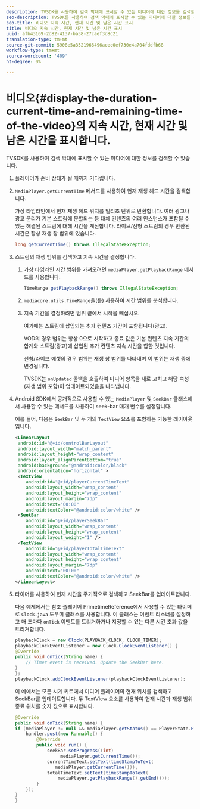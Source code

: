 ```yaml
---
description: TVSDK를 사용하여 검색 막대에 표시할 수 있는 미디어에 대한 정보를 검색할 수 있습니다.
seo-description: TVSDK를 사용하여 검색 막대에 표시할 수 있는 미디어에 대한 정보를 검색할 수 있습니다.
seo-title: 비디오 지속 시간, 현재 시간 및 남은 시간 표시
title: 비디오 지속 시간, 현재 시간 및 남은 시간 표시
uuid: afb43169-2d82-4137-ba38-27caef3d8c21
translation-type: tm+mt
source-git-commit: 5908e5a3521966496aeec0ef730e4a704fddfb68
workflow-type: tm+mt
source-wordcount: '409'
ht-degree: 0%

---
```



# 비디오{#display-the-duration-current-time-and-remaining-time-of-the-video}의 지속 시간, 현재 시간 및 남은 시간을 표시합니다.

TVSDK를 사용하여 검색 막대에 표시할 수 있는 미디어에 대한 정보를 검색할 수 있습니다.

1. 플레이어가 준비 상태가 될 때까지 기다립니다.
1. `MediaPlayer.getCurrentTime` 메서드를 사용하여 현재 재생 헤드 시간을 검색합니다.

   가상 타임라인에서 현재 재생 헤드 위치를 밀리초 단위로 반환합니다. 여러 광고나 광고 분리가 기본 스트림에 분할되는 등 대체 컨텐츠의 여러 인스턴스가 포함될 수 있는 해결된 스트림에 대해 시간을 계산합니다. 라이브/선형 스트림의 경우 반환된 시간은 항상 재생 창 범위에 있습니다.

   ```java
   long getCurrentTime() throws IllegalStateException;
   ```

1. 스트림의 재생 범위를 검색하고 지속 시간을 결정합니다.
   1. 가상 타임라인 시간 범위를 가져오려면 `mediaPlayer.getPlaybackRange` 메서드를 사용합니다.

      ```java
      TimeRange getPlaybackRange() throws IllegalStateException;
      ```

   1. `mediacore.utils.TimeRange`을(를) 사용하여 시간 범위를 분석합니다.
   1. 지속 기간을 결정하려면 범위 끝에서 시작을 빼십시오.

      여기에는 스트림에 삽입되는 추가 컨텐츠 기간이 포함됩니다(광고).

      VOD의 경우 범위는 항상 0으로 시작하고 종료 값은 기본 컨텐츠 지속 기간의 합계와 스트림(광고)에 삽입된 추가 컨텐츠 지속 시간을 합한 것입니다.

      선형/라이브 에셋의 경우 범위는 재생 창 범위를 나타내며 이 범위는 재생 중에 변경됩니다.

      TVSDK는 `onUpdated` 콜백을 호출하여 미디어 항목을 새로 고치고 해당 속성(재생 범위 포함)이 업데이트되었음을 나타냅니다.

1. Android SDK에서 공개적으로 사용할 수 있는 `MediaPlayer` 및 `SeekBar` 클래스에서 사용할 수 있는 메서드를 사용하여 seek-bar 매개 변수를 설정합니다.

   예를 들어, 다음은 `SeekBar` 및 두 개의 `TextView` 요소를 포함하는 가능한 레이아웃입니다.

   ```xml
   <LinearLayout 
    android:id="@+id/controlBarLayout" 
    android:layout_width="match_parent" 
    android:layout_height="wrap_content" 
    android:layout_alignParentBottom="true" 
    android:background="@android:color/black" 
    android:orientation="horizontal" > 
    <TextView 
       android:id="@+id/playerCurrentTimeText" 
       android:layout_width="wrap_content" 
       android:layout_height="wrap_content" 
       android:layout_margin="7dp" 
       android:text="00:00" 
       android:textColor="@android:color/white" /> 
    <SeekBar 
       android:id="@+id/playerSeekBar" 
       android:layout_width="wrap_content" 
       android:layout_height="wrap_content" 
       android:layout_weight="1" /> 
    <TextView 
       android:id="@+id/playerTotalTimeText" 
       android:layout_width="wrap_content" 
       android:layout_height="wrap_content" 
       android:layout_margin="7dp" 
       android:text="00:00" 
       android:textColor="@android:color/white" /> 
   </LinearLayout>
   ```

1. 타이머를 사용하여 현재 시간을 주기적으로 검색하고 SeekBar를 업데이트합니다.

   다음 예제에서는 참조 플레이어 PrimetimeReference에서 사용할 수 있는 타이머로 `Clock.java` 도우미 클래스를 사용합니다. 이 클래스는 이벤트 리스너를 설정하고 매 초마다 `onTick` 이벤트를 트리거하거나 지정할 수 있는 다른 시간 초과 값을 트리거합니다.

   ```java
   playbackClock = new Clock(PLAYBACK_CLOCK, CLOCK_TIMER); 
   playbackClockEventListener = new Clock.ClockEventListener() { 
   @Override 
   public void onTick(String name) { 
       // Timer event is received. Update the SeekBar here. 
   } 
   }; 
   playbackClock.addClockEventListener(playbackClockEventListener);
   ```

   이 예에서는 모든 시계 키트에서 미디어 플레이어의 현재 위치를 검색하고 SeekBar를 업데이트합니다. 두 TextView 요소를 사용하여 현재 시간과 재생 범위 종료 위치를 숫자 값으로 표시합니다.

   ```java
   @Override 
   public void onTick(String name) { 
   if (mediaPlayer != null && mediaPlayer.getStatus() == PlayerState.PLAYING) { 
       handler.post(new Runnable() { 
           @Override 
           public void run() { 
               seekBar.setProgress((int)  
                    mediaPlayer.getCurrentTime()); 
               currentTimeText.setText(timeStampToText( 
                  mediaPlayer.getCurrentTime())); 
               totalTimeText.setText(timeStampToText( 
                   mediaPlayer.getPlaybackRange().getEnd())); 
           } 
       }); 
   } 
   }
   ```

